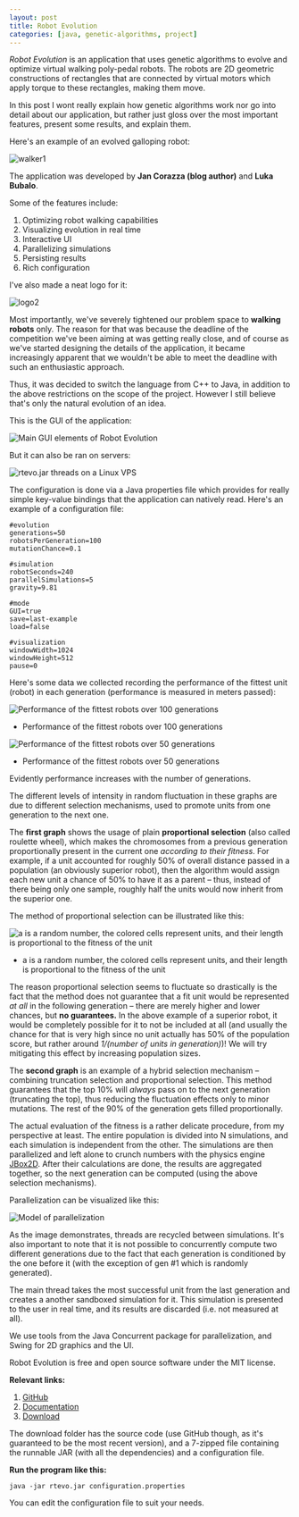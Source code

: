 ```yaml
---
layout: post
title: Robot Evolution
categories: [java, genetic-algorithms, project]
---
```



*Robot Evolution* is an application that uses genetic algorithms to evolve and optimize virtual walking poly-pedal robots. The robots are 2D geometric constructions of rectangles that are connected by virtual motors which apply torque to these rectangles, making them move.

In this post I wont really explain how genetic algorithms work nor go into detail about our application, but rather just gloss over the most important features, present some results, and explain them.

Here's an example of an evolved galloping robot:

![walker1](http://res.cloudinary.com/dhngozzmz/image/upload/v1443395262/walker1_mbyxar.png)

The application was developed by **Jan Corazza (blog author)** and **Luka Bubalo**.

Some of the features include:

1. Optimizing robot walking capabilities
2. Visualizing evolution in real time
3. Interactive UI
4. Parallelizing simulations
5. Persisting results
6. Rich configuration

I've also made a neat logo for it:

![logo2](http://res.cloudinary.com/dhngozzmz/image/upload/v1443395263/logo2_ahuf92.png)

Most importantly, we've severely tightened our problem space to **walking robots** only. The reason for that was because the deadline of the competition we've been aiming at was getting really close, and of course as we've started designing the details of the application, it became increasingly apparent that we wouldn't be able to meet the deadline with such an enthusiastic approach.

Thus, it was decided to switch the language from C++ to Java, in addition to the above restrictions on the scope of the project. However I still believe that's only the natural evolution of an idea.

This is the GUI of the application:

![Main GUI elements of Robot Evolution](http://res.cloudinary.com/dhngozzmz/image/upload/v1443395269/ui_hdcekf.png)

But it can also be ran on servers:

![rtevo.jar threads on a Linux VPS](http://res.cloudinary.com/dhngozzmz/image/upload/v1443395265/onServer_u2hf1o.png)

The configuration is done via a Java properties file which provides for really simple key-value bindings that the application can natively read. Here's an example of a configuration file:

```
#evolution
generations=50
robotsPerGeneration=100
mutationChance=0.1

#simulation
robotSeconds=240
parallelSimulations=5
gravity=9.81

#mode
GUI=true
save=last-example
load=false

#visualization
windowWidth=1024
windowHeight=512
pause=0
```

Here's some data we collected recording the performance of the fittest unit (robot) in each generation (performance is measured in meters passed):

![Performance of the fittest robots over 100 generations](http://res.cloudinary.com/dhngozzmz/image/upload/v1443395261/chart_12_jr2tla.png)

 - Performance of the fittest robots over 100 generations

![Performance of the fittest robots over 50 generations](http://res.cloudinary.com/dhngozzmz/image/upload/v1443395261/chart_21_z0vu0d.png)

 - Performance of the fittest robots over 50 generations

Evidently performance increases with the number of generations.

The different levels of intensity in random fluctuation in these graphs are due to different selection mechanisms, used to promote units from one generation to the next one.

The **first graph** shows the usage of plain **proportional selection** (also called roulette wheel), which makes the chromosomes from a previous generation proportionally present in the current one *according to their fitness*. For example, if a unit accounted for roughly 50% of overall distance passed in a population (an obviously superior robot), then the algorithm would assign each new unit a chance of 50% to have it as a parent – thus, instead of there being only one sample, roughly half the units would now inherit from the superior one.

The method of proportional selection can be illustrated like this:

![a is a random number, the colored cells represent units, and their length is proportional to the fitness of the unit](http://res.cloudinary.com/dhngozzmz/image/upload/v1443395263/roulette_wheel_ejyjjj.png)

- a is a random number, the colored cells represent units, and their length is proportional to the fitness of the unit

The reason proportional selection seems to fluctuate so drastically is the fact that the method does not guarantee that a fit unit would be represented *at all* in the following generation – there are merely higher and lower chances, but **no guarantees.** In the above example of a superior robot, it would be completely possible for it to not be included at all (and usually the chance for that is very high since no unit actually has 50% of the population score, but rather around *1/(number of units in generation)*)! We will try mitigating this effect by increasing population sizes.

The **second graph** is an example of a hybrid selection mechanism – combining truncation selection and proportional selection. This method guarantees that the top 10% will *always* pass on to the next generation (truncating the top), thus reducing the fluctuation effects only to minor mutations. The rest of the 90% of the generation gets filled proportionally.

The actual evaluation of the fitness is a rather delicate procedure, from my perspective at least. The entire population is divided into N simulations, and each simulation is independent from the other. The simulations are then parallelized and left alone to crunch numbers with the physics engine [JBox2D](http://jbox2d.org/). After their calculations are done, the results are aggregated together, so the next generation can be computed (using the above selection mechanisms).

Parallelization can be visualized like this:

![Model of parallelization](http://res.cloudinary.com/dhngozzmz/image/upload/v1443395265/parallel_rsdugq.png)

As the image demonstrates, threads are recycled between simulations. It's also important to note that it is not possible to concurrently compute two different generations due to the fact that each generation is conditioned by the one before it (with the exception of gen #1 which is randomly generated).

The main thread takes the most successful unit from the last generation and creates a another sandboxed simulation for it. This simulation is presented to the user in real time, and its results are discarded (i.e. not measured at all).

We use tools from the Java Concurrent package for parallelization, and Swing for 2D graphics and the UI.

Robot Evolution is free and open source software under the MIT license.

**Relevant links:**

1. [GitHub](https://github.com/corazza/Robot-Evolution)
2. [Documentation](https://drive.google.com/folderview?id=0B_ReuD-ij9sQSzI1S19YWVB0OVE&usp=sharing&tid=0B_ReuD-ij9sQM2hUdEpLd2tRUjg)
3. [Download](https://drive.google.com/folderview?id=0B_ReuD-ij9sQOFRhc0FOOGRucXc&usp=sharing&tid=0B_ReuD-ij9sQM2hUdEpLd2tRUjg)

The download folder has the source code (use GitHub though, as it's guaranteed to be the most recent version), and a 7-zipped file containing the runnable JAR (with all the dependencies) and a configuration file.

**Run the program like this:**

    java -jar rtevo.jar configuration.properties

You can edit the configuration file to suit your needs.
